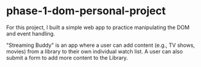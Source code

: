 # phase-1-dom-personal-project

For this project, I built a simple web app to practice manipulating the DOM and event handling.

"Streaming Buddy" is an app where a user can add content (e.g., TV shows, movies) from a library to their own individual watch list. A user can also submit a form to add more content to the Library.
